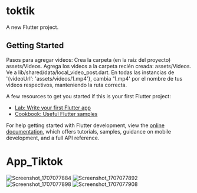 # toktik

A new Flutter project.

## Getting Started

Pasos para agregar videos:
Crea la carpeta (en la raíz del proyecto) assets/Videos.
Agrega los videos a la carpeta recién creada: assets/Videos.
Ve a lib/shared/data/local_video_post.dart.
En todas las instancias de '{videoUrl': 'assets/videos/1.mp4'}, cambia '1.mp4' por el nombre de tus videos respectivos, manteniendo la ruta correcta.

A few resources to get you started if this is your first Flutter project:

- [Lab: Write your first Flutter app](https://docs.flutter.dev/get-started/codelab)
- [Cookbook: Useful Flutter samples](https://docs.flutter.dev/cookbook)

For help getting started with Flutter development, view the
[online documentation](https://docs.flutter.dev/), which offers tutorials,
samples, guidance on mobile development, and a full API reference.
# App_Tiktok
![Screenshot_1707077884](https://github.com/albinrk10/App_Tiktok/assets/79820950/2f98cc87-ce6f-481b-9850-1e666b5a017d)
![Screenshot_1707077892](https://github.com/albinrk10/App_Tiktok/assets/79820950/f97b2b1c-60a7-4af7-a4ce-af62fa8923d3)
![Screenshot_1707077898](https://github.com/albinrk10/App_Tiktok/assets/79820950/a7da307f-7340-4795-8908-8fc0695a8bd8)
![Screenshot_1707077908](https://github.com/albinrk10/App_Tiktok/assets/79820950/c5b96fa6-0fac-4a84-88b1-5370d5818ba1)
